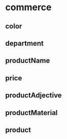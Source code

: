# commerce

## color

## department

## productName

## price

## productAdjective

## productMaterial

## product